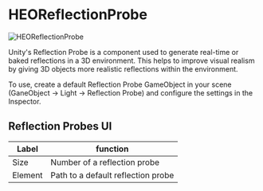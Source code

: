 # HEOReflectionProbe
![HEOReflectionProbe](img/HEOReflectionProbe.png)

Unity's Reflection Probe is a component used to generate real-time or baked reflections in a 3D environment. This helps to improve visual realism by giving 3D objects more realistic reflections within the environment.

To use, create a default Reflection Probe GameObject in your scene (GaneObject -> Light -> Reflection Probe) and configure the settings in the Inspector.

## Reflection Probes UI
| Label | function |
| ---- | ---- | 
| Size | Number of a reflection probe|
| Element | Path to a default reflection probe |